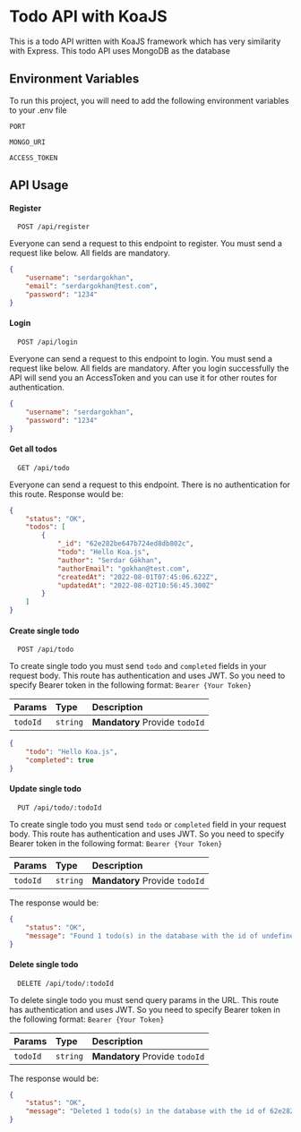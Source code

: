 # Todo API with KoaJS

This is a todo API written with KoaJS framework which has very similarity with Express. This todo API uses MongoDB as the database

## Environment Variables

To run this project, you will need to add the following environment variables to your .env file

`PORT`

`MONGO_URI`

`ACCESS_TOKEN`

## API Usage

#### Register

```
  POST /api/register
```

Everyone can send a request to this endpoint to register. You must send a request like below. All fields are mandatory.

```json
{
    "username": "serdargokhan",
    "email": "serdargokhan@test.com",
    "password": "1234"
}
```

#### Login

```
  POST /api/login
```

Everyone can send a request to this endpoint to login. You must send a request like below. All fields are mandatory. After you login successfully the API will send you an AccessToken and you can use it for other routes for authentication.

```json
{
    "username": "serdargokhan",
    "password": "1234"
}
```

#### Get all todos

```
  GET /api/todo
```

Everyone can send a request to this endpoint. There is no authentication for this route. Response would be:

```json
{
    "status": "OK",
    "todos": [
        {
            "_id": "62e282be647b724ed8db802c",
            "todo": "Hello Koa.js",
            "author": "Serdar Gökhan",
            "authorEmail": "gokhan@test.com",
            "createdAt": "2022-08-01T07:45:06.622Z",
            "updatedAt": "2022-08-02T10:56:45.300Z"
        }
    ]
}
```

#### Create single todo

```
  POST /api/todo
```

To create single todo you must send `todo` and `completed` fields in your request body. This route has authentication and uses JWT. So you need to specify Bearer token in the following format: `Bearer {Your Token}`

| Params   | Type     | Description                    |
| :------- | :------- | :----------------------------- |
| `todoId` | `string` | **Mandatory** Provide `todoId` |

```json
{
    "todo": "Hello Koa.js",
    "completed": true
}
```

#### Update single todo

```
  PUT /api/todo/:todoId
```

To create single todo you must send `todo` or `completed` field in your request body. This route has authentication and uses JWT. So you need to specify Bearer token in the following format: `Bearer {Your Token}`

| Params   | Type     | Description                    |
| :------- | :------- | :----------------------------- |
| `todoId` | `string` | **Mandatory** Provide `todoId` |

The response would be:

```json
{
    "status": "OK",
    "message": "Found 1 todo(s) in the database with the id of undefined. 1 of your todo(s) has been modified."
}
```

#### Delete single todo

```
  DELETE /api/todo/:todoId
```

To delete single todo you must send query params in the URL. This route has authentication and uses JWT. So you need to specify Bearer token in the following format: `Bearer {Your Token}`

| Params   | Type     | Description                    |
| :------- | :------- | :----------------------------- |
| `todoId` | `string` | **Mandatory** Provide `todoId` |

The response would be:

```json
{
    "status": "OK",
    "message": "Deleted 1 todo(s) in the database with the id of 62e282be647b724ed8db802c"
}
```
